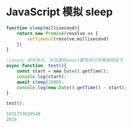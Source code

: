 # JavaScript 模拟 sleep

```javascript
function sleep(millisecond){
    return new Promise(resolve => {
        setTimeout(resolve,millisecond)
    })
}

//async 异步执行，并且遇到await要先执行完再继续往下
async function  test(){
    const start = new Date().getTime();
    console.log(start);
    await sleep(2000);
    console.log(new Date().getTime() - start);
}

test();
```

```javascript
1631733020548
2019

```
